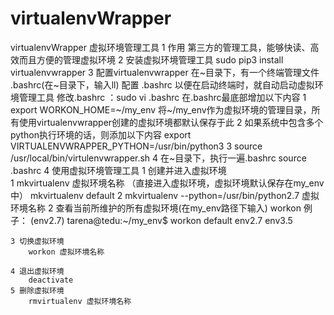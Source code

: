 # virtualenvWrapper
virtualenvWrapper 虚拟环境管理工具
1 作用
    第三方的管理工具，能够快读、高效而且方便的管理虚拟环境
2 安装虚拟环境管理工具
    sudo pip3 install virtualenvwrapper
3 配置virtualenvwrapper
    在~目录下，有一个终端管理文件    .bashrc(在~目录下，输入ll)
    配置 .bashrc 以便在启动终端时，就自动启动虚拟环境管理工具
    修改.bashrc  ：sudo vi .bashrc
    在.bashrc最底部增加以下内容
    1 export WORKON_HOME=~/my_env
    将~/my_env作为虚拟环境的管理目录，所有使用virtualenvwrapper创建的虚拟环境都默认保存于此
    2 如果系统中包含多个python执行环境的话，则添加以下内容
    export VIRTUALENVWRAPPER_PYTHON=/usr/bin/python3
    3 source /usr/local/bin/virtulenvwrapper.sh
    4 在~目录下，执行一遍.bashrc
    source .bashrc
4 使用虚拟环境管理工具
    1 创建并进入虚拟环境    
        1 mkvirtualenv 虚拟环境名称  （直接进入虚拟环境，虚拟环境默认保存在my_env中）
            mkvirtualenv default
        2 mkvirtualenv --python=/usr/bin/python2.7 虚拟环境名称
    2 查看当前所维护的所有虚拟环境(在my_env路径下输入)
        workon
例子：
(env2.7) tarena@tedu:~/my_env$ workon
default
env2.7
env3.5

    3 切换虚拟环境
        workon 虚拟环境名称
        
    4 退出虚拟环境
        deactivate
    5 删除虚拟环境
        rmvirtualenv 虚拟环境名称
